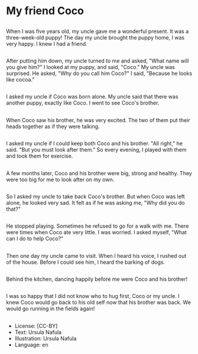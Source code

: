 # My friend Coco

##
When I was five years old, my
uncle gave me a wonderful
present.
It was a three-week-old puppy!
The day my uncle brought the
puppy home, I was very happy.
I knew I had a friend.

##
After putting him down, my
uncle turned to me and asked,
"What name will you give him?"
I looked at my puppy, and said,
"Coco."
My uncle was surprised.
He asked, "Why do you call him
Coco?"
I said, "Because he looks like
cocoa."

##
I asked my uncle if Coco was born alone.
My uncle said that there was another puppy,
exactly like Coco.
I went to see Coco's brother.

##
When Coco saw his brother, he
was very excited.
The two of them put their heads
together as if they were talking.

##
I asked my uncle if I could keep
both Coco and his brother.
"All right," he said. "But you
must look after them."
So every evening, I played with
them and took them for
exercise.

##
A few months later, Coco and
his brother were big, strong and
healthy.
They were too big for me to
look after on my own.

##
So I asked my uncle to take
back Coco's brother.
But when Coco was left alone,
he looked very sad.
It felt as if he was asking me,
"Why did you do that?"

##
He stopped playing.
Sometimes he refused to go for
a walk with me.
There were times when Coco
ate very little.
I was worried.
I asked myself, "What can I do
to help Coco?"

##
Then one day my uncle came to visit.
When I heard his voice, I rushed out of the house.
Before I could see him, I heard the barking of dogs.

##
Behind the kitchen, dancing
happily before me were Coco
and his brother!

##
I was so happy that I did not
know who to hug first, Coco or
my uncle.
I knew Coco would go back to
his old self now that his brother
was back.
We would go running in the
fields again!

##
* License: [CC-BY]
* Text: Ursula Nafula
* Illustration: Ursula Nafula
* Language: en
